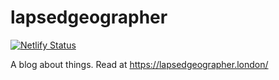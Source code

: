 
# lapsedgeographer

<!-- badges: start -->
[![Netlify Status](https://api.netlify.com/api/v1/badges/081d5aec-acec-4e5d-b73f-a8730685bcf9/deploy-status)](https://app.netlify.com/sites/lapsedgeographer/deploys)
<!-- badges: end -->

A blog about things. Read at https://lapsedgeographer.london/